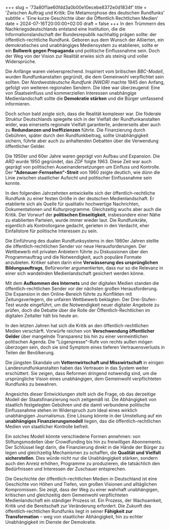 +++
slug = '73a80f1ae60fdd3a0b00e10ecebe8372e0d1834f'
title = 'Zwischen Auftrag und Kritik: Die Metamorphose des deutschen Rundfunks'
subtitle = 'Eine kurze Geschichte über die Öffentlich Rechtlichen Medien'
date = 2024-07-16T20:00:00+02:00
draft = false
+++
In den Trümmern des Nachkriegsdeutschlands entstand eine Institution, die die Informationslandschaft der Bundesrepublik nachhaltig prägen sollte: der öffentlich-rechtliche Rundfunk. Geboren aus dem Wunsch der Alliierten, ein demokratisches und unabhängiges Mediensystem zu etablieren, sollte er ein **Bollwerk gegen Propaganda** und politische Einflussnahme sein. Doch der Weg von der Vision zur Realität erwies sich als steinig und voller Widersprüche.

Die Anfänge waren vielversprechend. Inspiriert vom britischen _BBC-Modell_, wurden Rundfunkanstalten gegründt, die dem Gemeinwohl verpflichtet sein sollten. Der _Nordwestdeutsche Rundfunk (NWDR)_ machte 1945 den Anfang, gefolgt von weiteren regionalen Sendern. Die Idee war überzeugend: Eine von Staatseinfluss und kommerziellen Interessen unabhängige Medienlandschaft sollte die **Demokratie stärken** und die Bürger umfassend informieren.

Doch schon bald zeigte sich, dass die Realität komplexer war. Die föderale Struktur Deutschlands spiegelte sich in der Vielfalt der Rundfunkanstalten wider, was einerseits regionale Vielfalt garantierte, andererseits aber auch zu **Redundanzen und Ineffizienzen** führte. Die Finanzierung durch Gebühren, später durch den Rundfunkbeitrag, sollte Unabhängigkeit sichern, führte aber auch zu anhaltenden Debatten über die Verwendung öffentlicher Gelder.

Die 1950er und 60er Jahre waren geprägt von Aufbau und Expansion. Die _ARD_ wurde 1950 gegründet, das _ZDF_ folgte 1963. Diese Zeit war auch geprägt von politischen Auseinandersetzungen um Einfluss und Kontrolle. Der **"Adenauer-Fernsehen"-Streit** von 1960 zeigte deutlich, wie dünn die Linie zwischen staatlicher Aufsicht und politischer Einflussnahme sein konnte.

In den folgenden Jahrzehnten entwickelte sich der öffentlich-rechtliche Rundfunk zu einer festen Größe in der deutschen Medienlandschaft. Er etablierte sich als Quelle für qualitativ hochwertige Nachrichten, Dokumentationen und Kulturprogramme. Gleichzeitig wuchs aber auch die Kritik. Der Vorwurf der **politischen Einseitigkeit**, insbesondere einer Nähe zu etablierten Parteien, wurde immer wieder laut. Die Rundfunkräte, eigentlich als Kontrollorgane gedacht, gerieten in den Verdacht, eher Einfallstore für politische Interessen zu sein.

Die Einführung des dualen Rundfunksystems in den 1980er Jahren stellte die öffentlich-rechtlichen Sender vor neue Herausforderungen. Der Wettbewerb mit privaten Anbietern führte zu Diskussionen über den Programmauftrag und die Notwendigkeit, auch populäre Formate anzubieten. Kritiker sahen darin eine **Verwässerung des ursprünglichen Bildungsauftrags**, Befürworter argumentierten, dass nur so die Relevanz in einer sich wandelnden Medienlandschaft gesichert werden könne.

Mit dem **Aufkommen des Internets** und der digitalen Medien standen die öffentlich-rechtlichen Sender vor der nächsten großen Herausforderung. Die Expansion in den Online-Bereich führte zu Konflikten mit Zeitungsverlegern, die unfairen Wettbewerb beklagten. Der Drei-Stufen-Test wurde eingeführt, um die Notwendigkeit neuer digitaler Angebote zu prüfen, doch die Debatte über die Rolle der Öffentlich-Rechtlichen im digitalen Zeitalter hält bis heute an.

In den letzten Jahren hat sich die Kritik an den öffentlich-rechtlichen Medien verschärft. Vorwürfe reichen von **Verschwendung öffentlicher Gelder** über mangelnde Transparenz bis hin zu einer vermeintlichen politischen Agenda. Die "Lügenpresse"-Rufe von rechts außen mögen überzogen sein, doch sie sind Symptom eines tieferen Vertrauensverlusts in Teilen der Bevölkerung.

Die jüngsten Skandale um **Vetternwirtschaft und Misswirtschaft** in einigen Landesrundfunkanstalten haben das Vertrauen in das System weiter erschüttert. Sie zeigen, dass Reformen dringend notwendig sind, um die ursprüngliche Vision eines unabhängigen, dem Gemeinwohl verpflichteten Rundfunks zu bewahren.

Angesichts dieser Entwicklungen stellt sich die Frage, ob das derzeitige Modell der Staatsfinanzierung noch zeitgemäß ist. Die Abhängigkeit von staatlich festgelegten Gebühren und die damit verbundene politische Einflussnahme stehen im Widerspruch zum Ideal eines wirklich unabhängigen Journalismus. Eine Lösung könnte in der Umstellung auf ein **unabhängiges Finanzierungsmodell** liegen, das die öffentlich-rechtlichen Medien von staatlicher Kontrolle befreit.

Ein solches Modell könnte verschiedene Formen annehmen: von Stiftungsmodellen über Crowdfunding bis hin zu freiwilligen Abonnements. Der Schlüssel liegt darin, die Finanzierung direkt in die Hände der Bürger zu legen und gleichzeitig Mechanismen zu schaffen, die **Qualität und Vielfalt sicherstellen**. Dies würde nicht nur die Unabhängigkeit stärken, sondern auch den Anreiz erhöhen, Programme zu produzieren, die tatsächlich den Bedürfnissen und Interessen der Zuschauer entsprechen.

Die Geschichte der öffentlich-rechtlichen Medien in Deutschland ist eine Geschichte von Höhen und Tiefen, von großen Visionen und alltäglichen Kompromissen. Sie zeigt, dass der Weg zu einer wahrhaft unabhängigen, kritischen und gleichzeitig dem Gemeinwohl verpflichteten Medienlandschaft ein ständiger Prozess ist. Ein Prozess, der Wachsamkeit, Kritik und die Bereitschaft zur Veränderung erfordert. Die Zukunft des öffentlich-rechtlichen Rundfunks liegt in seiner **Fähigkeit zur Transformation** – weg von staatlicher Abhängigkeit, hin zu echter Unabhängigkeit im Dienste der Demokratie.